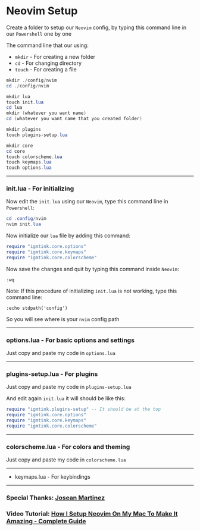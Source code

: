 # Neovim Setup

Create a folder to setup our `Neovim` config, by typing this command line in our `Powershell` one by one

The command line that our using:
- `mkdir` - For creating a new folder
- `cd` - For changing directory
- `touch` - For creating a file

```powershell
mkdir ./config/nvim
cd ./config/nvim

mkdir lua
touch init.lua
cd lua
mkdir (whatever you want name)
cd (whatever you want name that you created folder)

mkdir plugins
touch plugins-setup.lua

mkdir core
cd core
touch colorscheme.lua
touch keymaps.lua
touch options.lua
```

***

### init.lua - For initializing

Now edit the `init.lua` using our `Neovim`, type this command line in `Powershell`: 

```powershell
cd .config/nvim
nvim init.lua
```

Now initialize our `lua` file by adding this command:

```lua
require "igmtink.core.options"
require "igmtink.core.keymaps"
require "igmtink.core.colorscheme"
```

Now save the changes and quit by typing this command inside `Neovim`:

```nvim
:wq
```

Note: If this procedure of initializing `init.lua` is not working, type this command line:

```nvim
:echo stdpath('config')
```

So you will see where is your `nvim` config path

***

### options.lua - For basic options and settings

Just copy and paste my code in `options.lua`

***

### plugins-setup.lua - For plugins

Just copy and paste my code in `plugins-setup.lua`

And edit again `init.lua` it will should be like this:

```lua
require "igmtink.plugins-setup" -- It should be at the top
require "igmtink.core.options"
require "igmtink.core.keymaps"
require "igmtink.core.colorscheme"
```

***

### colorscheme.lua - For colors and theming

Just copy and paste my code in `colorscheme.lua`

***

- keymaps.lua - For keybindings

***

### Special Thanks: [Josean Martinez](https://www.youtube.com/watch?v=vdn_pKJUda8&list=PLmMocGWXmbd_MTRMJTTK8lCxmBcjYZvF_&index=2&t=449s)

### Video Tutorial: [How I Setup Neovim On My Mac To Make It Amazing - Complete Guide](https://www.youtube.com/watch?v=vdn_pKJUda8&list=PLmMocGWXmbd_MTRMJTTK8lCxmBcjYZvF_&index=2&t=449s)
